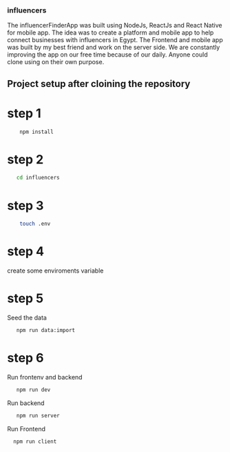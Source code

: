 ### influencers
The influencerFinderApp was built using NodeJs, ReactJs and React Native for mobile app. The idea was to create a platform and mobile app to help connect businesses with influencers in Egypt. 
The Frontend and mobile app was built by my best friend and work on the server side. We are constantly improving the app on our free time because of our daily. 
Anyone could clone using on their own purpose. 

## Project setup after cloining the repository

# step 1

```bash
    npm install
```

# step 2

```bash
   cd influencers
```

# step 3 

```bash
    touch .env 
```

# step 4

create some enviroments variable

# step 5
Seed the data
``` bash
   npm run data:import 
```

# step 6
Run frontenv and backend 
```bash
   npm run dev
```
Run backend
```bash
   npm run server 
```
Run Frontend
```bash
  npm run client
```


